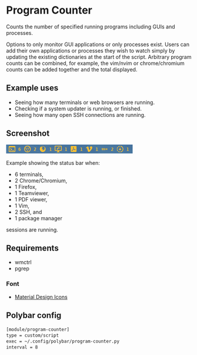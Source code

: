 # Program Counter

Counts the number of specified running programs including GUIs and processes.

Options to only monitor GUI applications or only processes exist.  Users can add
their own applications or processes they wish to watch simply by updating the
existing dictionaries at the start of the script. Arbitrary program counts can
be combined, for example, the vim/nvim or chrome/chromium counts can be added
together and the total displayed.

## Example uses

* Seeing how many terminals or web browsers are running.
* Checking if a system updater is running, or finished.
* Seeing how many open SSH connections are running.

## Screenshot
![Program counter](program-counter.png)

Example showing the status bar when:

* 6 terminals,
* 2 Chrome/Chromium,
* 1 Firefox,
* 1 Teamviewer,
* 1 PDF viewer,
* 1 Vim,
* 2 SSH, and
* 1 package manager

sessions are running.


## Requirements

* wmctrl
* pgrep

### Font

* [Material Design Icons](https://materialdesignicons.com/)

## Polybar config

```
[module/program-counter]
type = custom/script
exec = ~/.config/polybar/program-counter.py
interval = 8
```

